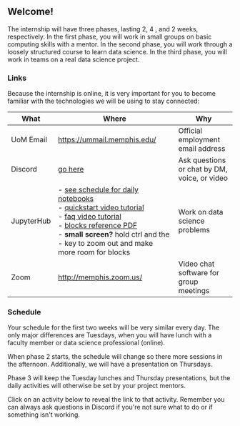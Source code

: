 ## Welcome!

The internship will have three phases, lasting 2, 4 , and 2 weeks, respectively.
In the first phase, you will work in small groups on basic computing skills with a mentor.
In the second phase, you will work through a loosely structured course to learn data science.
In the third  phase, you will work in teams on a real data science project.

### Links

Because the internship is online, it is very important for you to become familiar with the technologies we will be using to stay connected:

| What           | Where                                                                                           | Why                                                                   |
|----------------|-------------------------------------------------------------------------------------------------|-----------------------------------------------------------------------|
| UoM Email | <https://ummail.memphis.edu/>                                                                     | Official employment email address                        |
| Discord          | [go here](https://discord.com/channels/975822549793521746/975822550988910622) | Ask questions or chat by DM, voice, or video |
| JupyterHub     | - [see schedule for daily notebooks](#schedule)<br>- [quickstart video tutorial](https://youtu.be/ovCJln08mG8?vq=hd720)<br>- [faq video tutorial](video-tutorial-index.html)<br>- [blocks reference PDF](https://blogs.memphis.edu/aolney/files/2021/06/Reference.pdf)<br>- **small screen?** hold ctrl and the - key to zoom out and make more room for blocks     | Work on data science problems                  |
| Zoom           | <http://memphis.zoom.us/>                                                                         | Video chat software for group meetings                   |

### Schedule

Your schedule for the first two weeks will be very similar every day.
The only major differences are Tuesdays, when you will have lunch with a faculty member or data science professional (online).

When phase 2 starts, the schedule will change so there more sessions in the afternoon. Additionally, we will have a presentation on Thursdays.

Phase 3 will keep the Tuesday lunches and Thursday presentations, but the daily activities will otherwise be set by your project mentors.

Click on an activity below to reveal the link to that activity.
Remember you can always ask questions in Discord if you're not sure what to do or if something isn't working. 

<object data="https://calendar.google.com/calendar/embed?src=k488us0oo8c3jrpn5cdb87jnro%40group.calendar.google.com&ctz=America%2FChicago&amp;mode=AGENDA&dates=20220606%2F20220728" width="576" height="432"></object>
